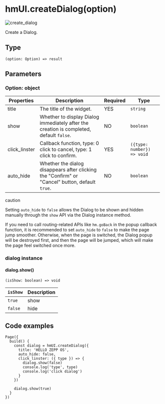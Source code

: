 
# hmUI.createDialog(option)

![create_dialog](/assets/images/create_dialog-d225bc80b7700c58df2285b98f86b137.jpg)

Create a Dialog.

## Type[​](/docs/1.0/reference/device-app-api/hmUI/createDialog/#type "Direct link to Type")

```
(option: Option) => result  

```
## Parameters[​](/docs/1.0/reference/device-app-api/hmUI/createDialog/#parameters "Direct link to Parameters")

### Option: object[​](/docs/1.0/reference/device-app-api/hmUI/createDialog/#option-object "Direct link to Option: object")

| Properties | Description | Required | Type |
| --- | --- | --- | --- |
| title | The title of the widget. | YES | `string` |
| show | Whether to display Dialog immediately after the creation is completed, default `false`. | NO | `boolean` |
| click\_linster | Callback function, type: 0 click to cancel, type: 1 click to confirm. | YES | `({type: number}) => void` |
| auto\_hide | Whether the dialog disappears after clicking the "Confirm" or "Cancel" button, default `true`. | NO | `boolean` |

caution

Setting `auto_hide` to `false` allows the Dialog to be shown and hidden manually through the `show` API via the Dialog instance method.

If you need to call routing-related APIs like `hm.goBack` in the popup callback function, it is recommended to set `auto_hide` to `false` to make the page jump smoother. Otherwise, when the page is switched, the Dialog popup will be destroyed first, and then the page will be jumped, which will make the page feel switched once more.

### dialog instance[​](/docs/1.0/reference/device-app-api/hmUI/createDialog/#dialog-instance "Direct link to dialog instance")

#### dialog.show()[​](/docs/1.0/reference/device-app-api/hmUI/createDialog/#dialogshow "Direct link to dialog.show()")

```
(isShow: boolean) => void  

```

| `isShow` | Description |
| --- | --- |
| `true` | show |
| `false` | hide |

## Code examples[​](/docs/1.0/reference/device-app-api/hmUI/createDialog/#code-examples "Direct link to Code examples")

```
Page({  
  build() {  
    const dialog = hmUI.createDialog({  
      title: 'HELLO ZEPP OS',  
      auto_hide: false,  
      click_linster: ({ type }) => {  
        dialog.show(false)  
        console.log('type', type)  
        console.log('click dialog')  
      }  
    })  
  
    dialog.show(true)  
  }  
})  

```
